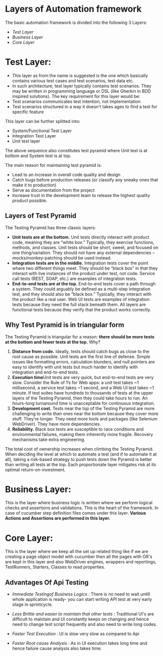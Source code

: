 # Layers of Automation framework

The basic automation framework is divided into the following 3 Layers: 

* *Test Layer*
* *Business Layer*
* *Core Layer*

# Test Layer: 

* This layer as from the name is suggested is the one which basically contains various test cases and test scenarios, test data etc.
* In such architecture, test layer typically contains test scenarios. They may be written in programming language or DSL (like Gherkin in BDD inspired solutions). The key requirement for this layer would be:
 * Test scenarios communicates test intention, not implementation
 * Test scenarios structured in a way it doesn't takes ages to find a test for specific feature

This layer can be further splitted into:

* System/Functional Test Layer
* Integration Test Layer
* Unit test layer

The above sequence also constitutes test pyramid where Unit test is at bottom and System test is at top.

The main reason for maintaining test pyramid is:

* Lead to an increase in overall code quality and design
* Catch bugs before production releases (or classify any sneaky ones that make it to production)
* Serve as documentation from the project
* Increase trust in the development team to release the highest quality product possible.

## Layers of Test Pyramid
The Testing Pyramid has three classic layers:

* **Unit tests are at the bottom.** Unit tests directly interact with product code, meaning they are “white box.” Typically, they exercise functions, methods, and classes. Unit tests should be short, sweet, and focused on one thing/variation. They should not have any external dependencies – mocks/monkey-patching should be used instead.
* **Integration tests are in the middle.** Integration tests cover the point where two different things meet. They should be “black box” in that they interact with live instances of the product under test, not code. Service call tests (REST, SOAP, etc.) are examples of integration tests.
* **End-to-end tests are at the top.** End-to-end tests cover a path through a system. They could arguably be defined as a multi-step integration test, and they should also be “black box.” Typically, they interact with the product like a real user. Web UI tests are examples of integration tests because they need the full stack beneath them.
All layers are functional tests because they verify that the product works correctly.

## Why Test Pyramid is in triangular form

The Testing Pyramid is triangular for a reason: **there should be more tests at the bottom and fewer tests at the top.** Why?

1. **Distance from code.** Ideally, tests should catch bugs as close to the root cause as possible. Unit tests are the first line of defense. Simple issues like formatting errors, calculation blunders, and null pointers are easy to identify with unit tests but much harder to identify with integration and end-to-end tests.
2. **Execution time**Unit tests are very quick, but end-to-end tests are very slow. Consider the Rule of 1’s for Web apps: a unit test takes ~1 millisecond, a service test takes ~1 second, and a Web UI test takes ~1 minute. If test suites have hundreds to thousands of tests at the upper layers of the Testing Pyramid, then they could take hours to run. An hours-long turnaround time is unacceptable for continuous integration.
3. **Development cost.** Tests near the top of the Testing Pyramid are more challenging to write than ones near the bottom because they cover more stuff. They’re longer. They need more tools and packages (like Selenium WebDriver). They have more dependencies.
4. **Reliability.** Black box tests are susceptible to race conditions and environmental failures, making them inherently more fragile. Recovery mechanisms take extra engineering.

The total cost of ownership increases when climbing the Testing Pyramid. When deciding the level at which to automate a test (and if to automate it at all), taking a risk-based strategy to push tests down the Pyramid is better than writing all tests at the top. Each proportionate layer mitigates risk at its optimal return-on-investment.

# Business Layer:

This is the layer where business logic is written where we perform logical checks and assertions and validations. This is the heart of the framework. In case of cucumber step definition files comes under this layer. **Various Actions and Assertions are performed in this layer.**

# Core Layer: 

This is the layer where we keep all the set up related thing like if we are creating a page object model with cucumber then all the pages with OR's are kept in this layer and also WebDriver engines, wrappers and reportings, TestRunners, Starters, Classes to read properties.


## Advantages Of Api Testing

* *Immediate Testingof Business Logics :* There is no need to wait untill whole application is ready- you can start writing API test at very early stage in sprintcycle.

* *Less Brittle and easier to maintain that other tests :* Traditional UI's are difficult to maintain and UI constantly keeps on changing and hence need to change test script frequently and also need to write long codes.

* *Faster Test Execution :*  UI is slow very slow as compared to Api

* *Faster Root cause Analysis :* As in UI execution takes long time and hence failure cause analysis also takes time. 